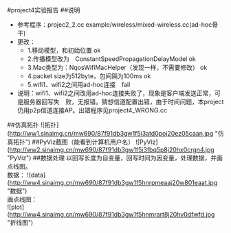 #project4实验报告
##说明
* 参考程序：projec2_2.cc  example/wireless/mixed-wireless.cc(ad-hoc骨干)
* 更改：
   * 1.移动模型，和初始位置 ok
	* 2.传播模型改为　ConstantSpeedPropagationDelayModel  ok 
	* 3.Mac类型为：NqosWifiMacHelper（发现一样，不需要修改） ok
	* 4.packet size为512byte，包间隔为100ms ok 
	* 5.wifi1、wifi2之间用ad-hoc连接　fail
* 说明：wifi1、wifi2之间改用ad-hoc连接失败了，现象是客户端发送正常，可是服务器回写失　败，无报错。猜想信道配置出错，由于时间问题，本project仍用p2p信道连接AP。出错程序见project4_WRONG.cc

##仿真拓扑
![拓扑] (http://ww1.sinaimg.cn/mw690/87f91db3gw1f5i3atd0poj20ez05caan.jpg "仿真拓扑")
##PyViz截图（能看到计算机用户名）
![PyViz] (http://ww2.sinaimg.cn/mw690/87f91db3gw1f5i3fbq5p8j20hx0crgn4.jpg "PyViz")
##数据处理
以回写长度为自变量，回写时间为因变量，处理数据，并画点线图。<br>
数据： 
![data] (http://ww4.sinaimg.cn/mw690/87f91db3gw1f5hnrpmeaaj20w801eaat.jpg "数据")<br>
画点线图： <br> 
![plot] (http://ww4.sinaimg.cn/mw690/87f91db3gw1f5hnmrart8j20hv0dfwfd.jpg "折线图")<br>
